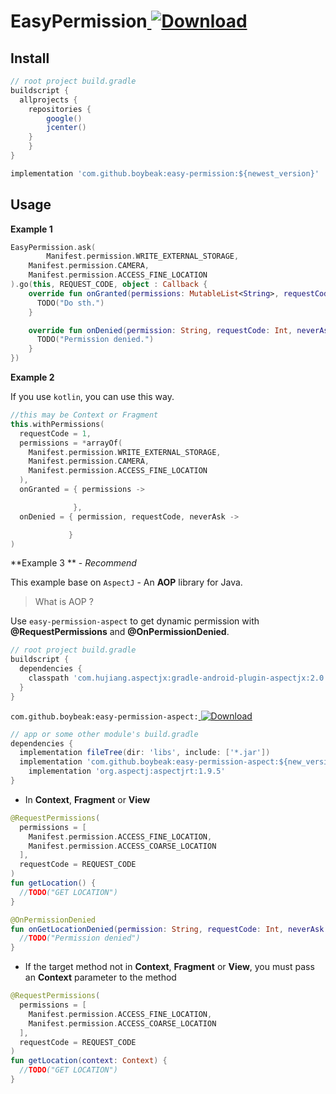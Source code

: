 # EasyPermission[ ![Download](https://api.bintray.com/packages/boybeak/nulldreams/easy-permission/images/download.svg) ](https://bintray.com/boybeak/nulldreams/easy-permission/_latestVersion)
## Install

```groovy
// root project build.gradle
buildscript {
  allprojects {
    repositories {
        google()
        jcenter()
    }
	}
}
```

```groovy
implementation 'com.github.boybeak:easy-permission:${newest_version}'
```



## Usage

**Example 1**

```kotlin
EasyPermission.ask(
		Manifest.permission.WRITE_EXTERNAL_STORAGE,
  	Manifest.permission.CAMERA,
  	Manifest.permission.ACCESS_FINE_LOCATION
).go(this, REQUEST_CODE, object : Callback {
    override fun onGranted(permissions: MutableList<String>, requestCode: Int) {
      TODO("Do sth.")
    }

    override fun onDenied(permission: String, requestCode: Int, neverAsk: Boolean) {
      TODO("Permission denied.")
    }
})
```



**Example 2**

If you use `kotlin`, you can use this way.

```kotlin
//this may be Context or Fragment
this.withPermissions(
  requestCode = 1,
  permissions = *arrayOf(
    Manifest.permission.WRITE_EXTERNAL_STORAGE,
    Manifest.permission.CAMERA,
    Manifest.permission.ACCESS_FINE_LOCATION
  ),
  onGranted = { permissions ->

              },
  onDenied = { permission, requestCode, neverAsk ->

             }
)
```



**Example 3 ** - *Recommend*

This example base on `AspectJ` - An **AOP** library for Java.

> What is AOP ?
>
> 

Use `easy-permission-aspect` to get dynamic permission with **@RequestPermissions** and **@OnPermissionDenied**.

```groovy
// root project build.gradle
buildscript {
  dependencies {
    classpath 'com.hujiang.aspectjx:gradle-android-plugin-aspectjx:2.0.10'
  }
}
```

`com.github.boybeak:easy-permission-aspect:`[ ![Download](https://api.bintray.com/packages/boybeak/nulldreams/easy-permission-aspect/images/download.svg) ](https://bintray.com/boybeak/nulldreams/easy-permission-aspect/_latestVersion)

```groovy
// app or some other module's build.gradle
dependencies {
  implementation fileTree(dir: 'libs', include: ['*.jar'])
  implementation 'com.github.boybeak:easy-permission-aspect:${new_version}'
	implementation 'org.aspectj:aspectjrt:1.9.5'
}
```



- In **Context**, **Fragment** or **View**

```kotlin
@RequestPermissions(
  permissions = [
    Manifest.permission.ACCESS_FINE_LOCATION,
    Manifest.permission.ACCESS_COARSE_LOCATION
  ],
  requestCode = REQUEST_CODE
)
fun getLocation() {
  //TODO("GET LOCATION")
}

@OnPermissionDenied
fun onGetLocationDenied(permission: String, requestCode: Int, neverAsk: Boolean) {
  //TODO("Permission denied")
}
```

- If the target method not in **Context**, **Fragment** or **View**, you must pass an **Context** parameter to the method

```kotlin
@RequestPermissions(
  permissions = [
    Manifest.permission.ACCESS_FINE_LOCATION,
    Manifest.permission.ACCESS_COARSE_LOCATION
  ],
  requestCode = REQUEST_CODE
)
fun getLocation(context: Context) {
  //TODO("GET LOCATION")
}
```

